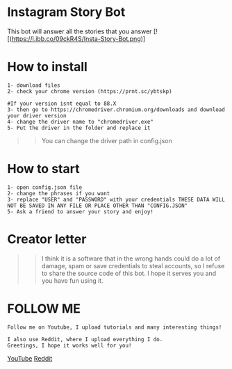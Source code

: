# Instagram Story Bot
This bot will answer all the stories that you answer
[![(https://i.ibb.co/09ckR4S/Insta-Story-Bot.png)]


# How to install
```
1- download files
2- check your chrome version (https://prnt.sc/ybtskp)

#If your version isnt equal to 88.X
3- then go to https://chromedriver.chromium.org/downloads and download your driver version
4- change the driver name to "chromedriver.exe"
5- Put the driver in the folder and replace it
```
>>You can change the driver path in config.json


# How to start
```
1- open config.json file
2- change the phrases if you want
3- replace "USER" and "PASSWORD" with your credentials THESE DATA WILL NOT BE SAVED IN ANY FILE OR PLACE OTHER THAN "CONFIG.JSON"
5- Ask a friend to answer your story and enjoy!
```
# Creator letter

>>I think it is a software that in the wrong hands could do a lot of damage, spam or save credentials to steal accounts, so I refuse to share the source code of this bot. I hope it serves you and you have fun using it.

# FOLLOW ME

```
Follow me on Youtube, I upload tutorials and many interesting things!

I also use Reddit, where I upload everything I do.
Greetings, I hope it works well for you!

```
[YouTube](https://www.youtube.com/user/leocub58)
[Reddit](https://www.reddit.com/user/leocub58)
